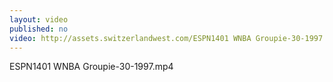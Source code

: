 ```yaml
---
layout: video
published: no
video: http://assets.switzerlandwest.com/ESPN1401 WNBA Groupie-30-1997.mp4
---
```

ESPN1401 WNBA Groupie-30-1997.mp4
